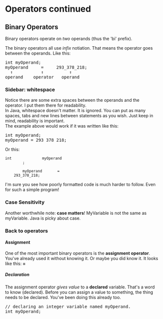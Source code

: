 # Operators continued
## Binary Operators
Binary operators operate on _two_ operands (thus the 'bi' prefix).

The binary operators all use *infix* notiation. That means the operator goes between the operands. Like this:
<pre class="file">
int myOperand;
myOperand     =     293_378_218;
  &uarr;           &uarr;          &uarr;
operand    operator   operand
</pre>

### Sidebar: whitespace
Notice there are some extra spaces between the operands and the operator. I put them there for readability.  
In Java, whitespace doesn't matter. 
It is ignored. You can put as many spaces, tabs and new lines between statements as you wish. Just keep in mind, readability is important.  
The example above would work if it was written like this:

<pre class="file">
int myOperand;
myOperand = 293_378_218;
</pre>

Or this:
```
int              myOperand
        ;

        myOperand       =
    293_378_218;
```
I'm sure you see how poorly formatted code is much harder to follow. Even for such a simple program!
### Case Sensitivity
Another worthwhile note: **case matters**\! MyVariable is not the same as myVariable. Java is picky about case.

### Back to operators
#### Assignment
One of the most important binary operators is the **assignment operator**. You've already used it without knowing it. Or maybe you did know it. It looks like this: **=**

##### Declaration
The assignment operator _gives value_ to a **declared** variable. That's a word to know (declared). Before you can assign a value to something, the thing needs to be declared. You've been doing this already too.  
<pre class="file">
// declaring an integer variable named myOperand.
int myOperand;
</pre>